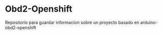 # Obd2-Openshift
Repositorio para guardar informacion sobre un proyecto basado en arduino-obd2-openshift
